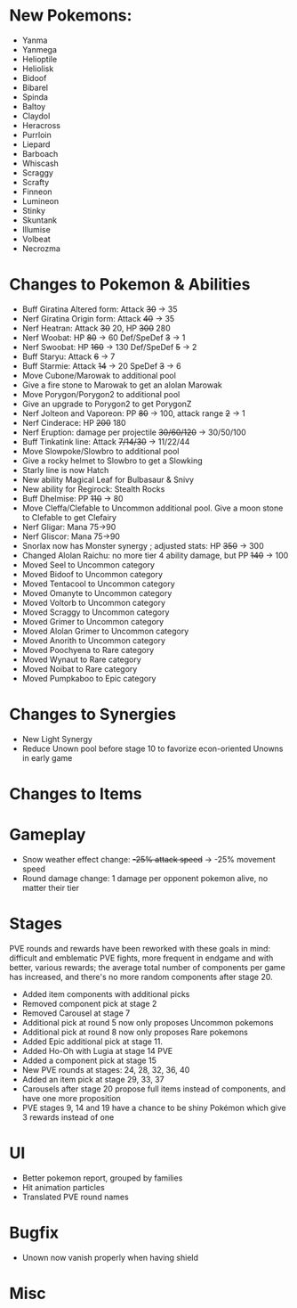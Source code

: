 # New Pokemons:

- Yanma
- Yanmega
- Helioptile
- Heliolisk
- Bidoof
- Bibarel
- Spinda
- Baltoy
- Claydol
- Heracross
- Purrloin
- Liepard
- Barboach
- Whiscash
- Scraggy
- Scrafty
- Finneon
- Lumineon
- Stinky
- Skuntank
- Illumise
- Volbeat
- Necrozma

# Changes to Pokemon & Abilities

- Buff Giratina Altered form: Attack ~~30~~ → 35
- Nerf Giratina Origin form: Attack ~~40~~ → 35
- Nerf Heatran: Attack ~~30~~ 20, HP ~~300~~ 280
- Nerf Woobat: HP ~~80~~ → 60 Def/SpeDef ~~3~~ → 1
- Nerf Swoobat: HP ~~160~~ → 130 Def/SpeDef ~~5~~ → 2
- Buff Staryu: Attack ~~6~~ → 7
- Buff Starmie: Attack ~~14~~ → 20 SpeDef ~~3~~ → 6
- Move Cubone/Marowak to additional pool
- Give a fire stone to Marowak to get an alolan Marowak
- Move Porygon/Porygon2 to additional pool
- Give an upgrade to Porygon2 to get PorygonZ
- Nerf Jolteon and Vaporeon: PP ~~80~~ → 100, attack range ~~2~~ → 1
- Nerf Cinderace: HP ~~200~~ 180
- Nerf Eruption: damage per projectile ~~30/60/120~~ → 30/50/100
- Buff Tinkatink line: Attack ~~7/14/30~~ → 11/22/44
- Move Slowpoke/Slowbro to additional pool
- Give a rocky helmet to Slowbro to get a Slowking
- Starly line is now Hatch
- New ability Magical Leaf for Bulbasaur & Snivy
- New ability for Regirock: Stealth Rocks
- Buff Dhelmise: PP ~~110~~ → 80
- Move Cleffa/Clefable to Uncommon additional pool. Give a moon stone to Clefable to get Clefairy
- Nerf Gligar: Mana 75→90
- Nerf Gliscor: Mana 75→90
- Snorlax now has Monster synergy ; adjusted stats: HP ~~350~~ → 300
- Changed Alolan Raichu: no more tier 4 ability damage, but PP ~~140~~ → 100
- Moved Seel to Uncommon category
- Moved Bidoof to Uncommon category
- Moved Tentacool to Uncommon category
- Moved Omanyte to Uncommon category
- Moved Voltorb to Uncommon category
- Moved Scraggy to Uncommon category
- Moved Grimer to Uncommon category
- Moved Alolan Grimer to Uncommon category
- Moved Anorith to Uncommon category
- Moved Poochyena to Rare category
- Moved Wynaut to Rare category
- Moved Noibat to Rare category
- Moved Pumpkaboo to Epic category

# Changes to Synergies

- New Light Synergy
- Reduce Unown pool before stage 10 to favorize econ-oriented Unowns in early game

# Changes to Items

# Gameplay

- Snow weather effect change: ~~-25% attack speed~~ → -25% movement speed
- Round damage change: 1 damage per opponent pokemon alive, no matter their tier

# Stages

PVE rounds and rewards have been reworked with these goals in mind: difficult and emblematic PVE fights, more frequent in endgame and with better, various rewards; the average total number of components per game has increased, and there's no more random components after stage 20.

- Added item components with additional picks
- Removed component pick at stage 2
- Removed Carousel at stage 7
- Additional pick at round 5 now only proposes Uncommon pokemons
- Additional pick at round 8 now only proposes Rare pokemons
- Added Epic additional pick at stage 11.
- Added Ho-Oh with Lugia at stage 14 PVE
- Added a component pick at stage 15
- New PVE rounds at stages: 24, 28, 32, 36, 40
- Added an item pick at stage 29, 33, 37
- Carousels after stage 20 propose full items instead of components, and have one more proposition
- PVE stages 9, 14 and 19 have a chance to be shiny Pokémon which give 3 rewards instead of one

# UI

- Better pokemon report, grouped by families
- Hit animation particles
- Translated PVE round names

# Bugfix

- Unown now vanish properly when having shield

# Misc
